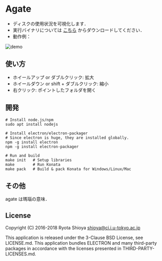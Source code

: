 # Agate

* ディスクの使用状況を可視化します．
* 実行バイナリについては [こちら](https://github.com/shioyadan/agate/releases)
からダウンロードしてください．
* 動作例：

![demo](https://github.com/shioyadan/agate/wiki/images/agate.gif)


## 使い方

* ホイールアップ or ダブルクリック: 拡大
* ホイールダウン or  shift + ダブルクリック: 縮小
* 右クリック: ポイントしたフォルダを開く


## 開発

    # Install node.js/npm
    sudo apt install nodejs

    # Install electron/electron-packager
    # Since electron is huge, they are installed globally.
    npm -g install electron
    npm -g install electron-packager

    # Run and build
    make init   # Setup libraries
    make        # Run Konata
    make pack   # Build & pack Konata for Windows/Linux/Mac

## その他
agate は瑪瑙の意味．

## License

Copyright (C) 2016-2018 Ryota Shioya <shioya@ci.i.u-tokyo.ac.jp>

This application is released under the 3-Clause BSD License, see LICENSE.md.
This application bundles ELECTRON and many third-party packages in accordance with 
the licenses presented in THIRD-PARTY-LICENSES.md.
